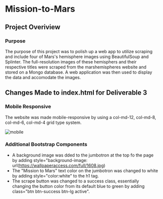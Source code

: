 # Mission-to-Mars

## Project Overiview

### Purpose

The purpose of this project was to polish up a web app to utilize scraping and include four of Mars's hemisphere images using BeautifulSoup and Splinter. The full-resolution images of these hemisphers and their respective titles were scraped from the marshemispheres website and stored on a Mongo database. A web application was then used to display the data and accomodate the images. 

## Changes Made to index.html for Deliverable 3 

### Mobile Responsive

The website was made mobile-responsive by using a col-md-12, col-md-8, col-md-6, col-md-4 grid type system. 

![mobile](https://user-images.githubusercontent.com/94864663/158039715-ab0b80ae-3e2e-474c-917c-197ae3786615.png)


### Additional Bootstrap Components

- A background image was dded to the jumbotron at the top fo the page by adding style="background-image: url(https://wallpaperaccess.com/full/1608.jpg) 
- The "Mission to Mars" text color on the jumbotron was changed to white by adding style="color:white" to the h1 tag. 
- The scrape button was changed to a success class, essentially changing the button color from its default blue to green by adding class="btn btn-success btn-lg active". 
